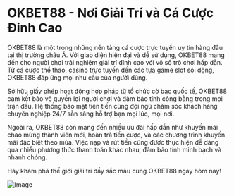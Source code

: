 # OKBET88 - Nơi Giải Trí và Cá Cược Đỉnh Cao

OKBET88 là một trong những nền tảng cá cược trực tuyến uy tín hàng đầu tại thị trường châu Á. Với giao diện hiện đại và dễ sử dụng, OKBET88 mang đến cho người chơi trải nghiệm giải trí đỉnh cao với vô số trò chơi hấp dẫn. Từ cá cược thể thao, casino trực tuyến đến các tựa game slot sôi động, OKBET88 đáp ứng mọi nhu cầu của người dùng.

Sở hữu giấy phép hoạt động hợp pháp từ tổ chức cờ bạc quốc tế, OKBET88 cam kết bảo vệ quyền lợi người chơi và đảm bảo tính công bằng trong mọi trận đấu. Hệ thống bảo mật tiên tiến cùng đội ngũ chăm sóc khách hàng chuyên nghiệp 24/7 sẵn sàng hỗ trợ bạn mọi lúc, mọi nơi.

Ngoài ra, OKBET88 còn mang đến nhiều ưu đãi hấp dẫn như khuyến mãi chào mừng thành viên mới, hoàn trả tiền cược, và các chương trình khuyến mãi đặc biệt theo mùa. Việc nạp và rút tiền cũng được thực hiện dễ dàng qua nhiều phương thức thanh toán khác nhau, đảm bảo tính minh bạch và nhanh chóng.

Hãy khám phá thế giới giải trí đầy sắc màu cùng OKBET88 ngay hôm nay!  

![Image](https://github.com/user-attachments/assets/bd51ea9f-0666-407b-a7a7-98ead6de688c)